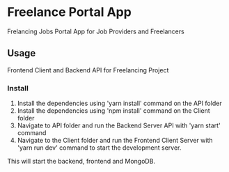 # Freelance Portal App

Frelancing Jobs Portal App for Job Providers and Freelancers

## Usage

Frontend Client and Backend API for Freelancing Project

### Install

1. Install the dependencies using 'yarn install' command on the API folder
2. Install the dependencies using 'npm install' command on the Client folder
3. Navigate to API folder and run the Backend Server API with 'yarn start' command
4. Navigate to the Client folder and run the Frontend Client Server with 'yarn run dev' command to start the development server.

This will start the backend, frontend and MongoDB.
